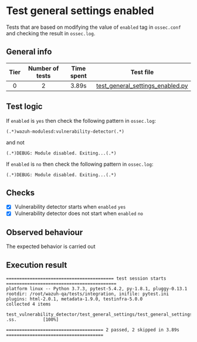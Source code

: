 # Test general settings enabled

Tests that are based on modifying the value of `enabled` tag in `ossec.conf` and checking the result in `ossec.log`.

## General info

|Tier | Number of tests | Time spent| Test file |
|:--:|:--:|:--:|:--:|
| 0 | 2 | 3.89s | [test_general_settings_enabled.py](../../test_general_settings/test_general_settings_enabled.py)|

## Test logic

If `enabled` is `yes` then check the following pattern in `ossec.log`:

```
(.*)wazuh-modulesd:vulnerability-detector(.*)
```

and not

```
(.*)DEBUG: Module disabled. Exiting...(.*)
```

If `enabled` is `no` then check the following pattern in `ossec.log`:

```
(.*)DEBUG: Module disabled. Exiting...(.*)
```

## Checks

- [x] Vulnerability detector starts when `enabled` `yes`
- [x] Vulnerability detector does not start when `enabled` `no`

## Observed behaviour

The expected behavior is carried out

## Execution result

```
========================================= test session starts ==========================================
platform linux -- Python 3.7.3, pytest-5.4.2, py-1.8.1, pluggy-0.13.1
rootdir: /root/wazuh-qa/tests/integration, inifile: pytest.ini
plugins: html-2.0.1, metadata-1.9.0, testinfra-5.0.0
collected 4 items

test_vulnerability_detector/test_general_settings/test_general_settings_enabled.py .ss.          [100%]

===================================== 2 passed, 2 skipped in 3.89s =====================================
```
